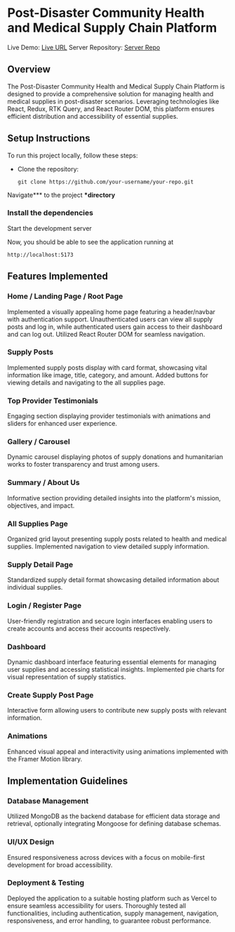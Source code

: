 # Post-Disaster Community Health and Medical Supply Chain Platform

Live Demo: [Live URL](https://healthhub-991c2.web.app)
Server Repository: [Server Repo](https://github.com/Porgramming-Hero-web-course/l2-b2-assignment-6-backend-habib-N19.git)

## Overview

The Post-Disaster Community Health and Medical Supply Chain Platform is designed to provide a comprehensive solution for managing health and medical supplies in post-disaster scenarios. Leveraging technologies like React, Redux, RTK Query, and React Router DOM, this platform ensures efficient distribution and accessibility of essential supplies.

## Setup Instructions

To run this project locally, follow these steps:

- Clone the repository:

  ```**bash**
  git clone https://github.com/your-username/your-repo.git
  ```

Navigate\*\*\* to the project **\*directory**

### Install the dependencies

Start the development server

Now, you should be able to see the application running at

```
http://localhost:5173

```

## Features Implemented

### Home / Landing Page / Root Page

Implemented a visually appealing home page featuring a header/navbar with authentication support. Unauthenticated users can view all supply posts and log in, while authenticated users gain access to their dashboard and can log out. Utilized React Router DOM for seamless navigation.

### Supply Posts

Implemented supply posts display with card format, showcasing vital information like image, title, category, and amount. Added buttons for viewing details and navigating to the all supplies page.

### Top Provider Testimonials

Engaging section displaying provider testimonials with animations and sliders for enhanced user experience.

### Gallery / Carousel

Dynamic carousel displaying photos of supply donations and humanitarian works to foster transparency and trust among users.

### Summary / About Us

Informative section providing detailed insights into the platform's mission, objectives, and impact.

### All Supplies Page

Organized grid layout presenting supply posts related to health and medical supplies. Implemented navigation to view detailed supply information.

### Supply Detail Page

Standardized supply detail format showcasing detailed information about individual supplies.

### Login / Register Page

User-friendly registration and secure login interfaces enabling users to create accounts and access their accounts respectively.

### Dashboard

Dynamic dashboard interface featuring essential elements for managing user supplies and accessing statistical insights. Implemented pie charts for visual representation of supply statistics.

### Create Supply Post Page

Interactive form allowing users to contribute new supply posts with relevant information.

### Animations

Enhanced visual appeal and interactivity using animations implemented with the Framer Motion library.

## Implementation Guidelines

### Database Management

Utilized MongoDB as the backend database for efficient data storage and retrieval, optionally integrating Mongoose for defining database schemas.

### UI/UX Design

Ensured responsiveness across devices with a focus on mobile-first development for broad accessibility.

### Deployment & Testing

Deployed the application to a suitable hosting platform such as Vercel to ensure seamless accessibility for users. Thoroughly tested all functionalities, including authentication, supply management, navigation, responsiveness, and error handling, to guarantee robust performance.
